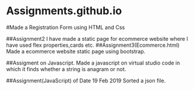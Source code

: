 # Assignments.github.io
#Made a Registration Form using HTML and Css

##Assignment2
I have made a static page for ecommerce website where I have used flex properties,cards etc.
##Assignment3(Ecommerce.html)
Made a ecommerce website static page using bootstrap.


##Assigment on Javascript.
Made a javascript on virtual studio code in which it finds whether a string is anagram or not.


##Assignment(JavaScript) of Date 19 Feb 2019
Sorted a json file. 
